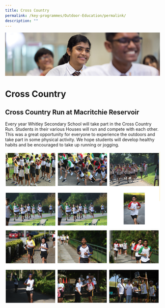 ```yaml
---
title: Cross Country
permalink: /key-programmes/Outdoor-Education/permalink/
description: ""
---
```


![](/images/key%20programmes.jpg)

Cross Country
=============

Cross Country Run at Macritchie Reservoir
-----------------------------------------

Every year Whitley Secondary School will take part in the Cross Country Run. Students in their various Houses will run and compete with each other. This was a great opportunity for everyone to experience the outdoors and take part in some physical activity. We hope students will develop healthy habits and be encouraged to take up running or jogging.

![](/images/CC1.png)
![](/images/CC2.png)